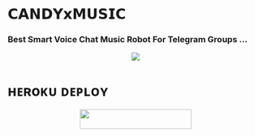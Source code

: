 # 𝗖𝗔𝗡𝗗𝗬𝘅𝗠𝗨𝗦𝗜𝗖

### Best Smart Voice Chat Music Robot For Telegram Groups ...


<p align="center"><a href="https://t.me/princessop"><img src="https://te.legra.ph/file/4d412495ab546f9062898.jpg"></a></p>


# ʜᴇʀoᴋᴜ ᴅᴇᴘʟᴏʏ
<p align="center"><a href="https://heroku.com/deploy?template=https://github.com/princessop/CANDY-MUSIC"> <img src="https://img.shields.io/badge/Deploy%20To%20Heroku-grey?style=for-the-badge&logo=heroku" width="220" height="38.45"/></a></p>



